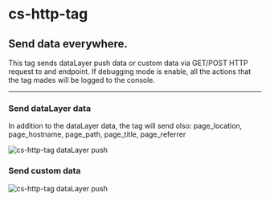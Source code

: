# cs-http-tag

## Send data everywhere.

This tag sends dataLayer push data or custom data via GET/POST HTTP request to and endpoint. If debugging mode is enable, all the actions that the tag mades will be logged to the console.

---

### Send dataLayer data
In addition to the dataLayer data, the tag will send olso:
page_location, page_hostname, page_path, page_title, page_referrer 

<img alt="cs-http-tag dataLayer push" src="https://user-images.githubusercontent.com/29273232/169644154-3287d8d1-7067-4d23-8093-47b8c46fdd31.png">


### Send custom data
<img alt="cs-http-tag dataLayer push" src="https://user-images.githubusercontent.com/29273232/169644206-4e6c1eaa-e880-485d-814d-b780373a8716.png">
